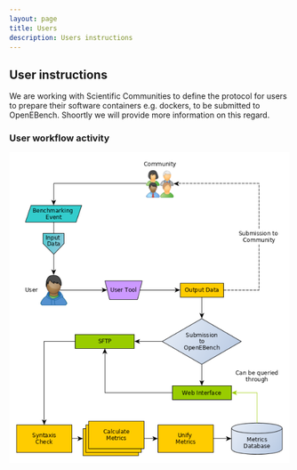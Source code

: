 ```yaml
---
layout: page
title: Users
description: Users instructions
---
```

## User instructions

We are working with Scientific Communities to define the protocol for users to prepare their software containers e.g. dockers, to be submitted to OpenEBench.
Shoortly we will provide more information on this regard.

### User workflow activity

![user workflow activity](../img/user.png)
